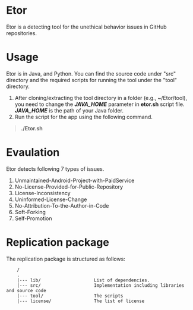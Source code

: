 # Etor
Etor is a detecting tool for the unethical behavior issues in GitHub repositories.

# Usage
Etor is in Java, and Python. You can find the source code under "src" directory and the required scripts for running the tool under the "tool" directory.

1. After cloning/extracting the tool directory in a folder (e.g., ~/Etor/tool), you need to change the ***JAVA_HOME*** parameter in **etor.sh** script file. ***JAVA_HOME*** is the path of your Java folder.
2. Run the script for the app using the following command.
>**./Etor.sh <token> <typesOfIssueToCheck> <repo1> <repo2> <GitHubIssueOrPRlink>**
   
# Evaulation
Etor detects following 7 types of issues.
1. Unmaintained-Android-Project-with-PaidService
2. No-License-Provided-for-Public-Repository
3. License-Inconsistency
4. Uninformed-License-Change
5. No-Attribution-To-the-Author-in-Code
6. Soft-Forking
7. Self-Promotion

# Replication package
The replication package is structured as follows:

```
    /
    .
    |--- lib/                    List of dependencies.   
    |--- src/                    Implementation including libraries and source code
    |--- tool/                   The scripts
    |--- license/                The list of license
```
